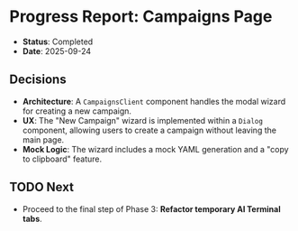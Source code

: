 # Progress Report: Campaigns Page

-   **Status**: Completed
-   **Date**: 2025-09-24

## Decisions

-   **Architecture**: A `CampaignsClient` component handles the modal wizard for creating a new campaign.
-   **UX**: The "New Campaign" wizard is implemented within a `Dialog` component, allowing users to create a campaign without leaving the main page.
-   **Mock Logic**: The wizard includes a mock YAML generation and a "copy to clipboard" feature.

## TODO Next

-   Proceed to the final step of Phase 3: **Refactor temporary AI Terminal tabs**.